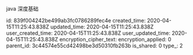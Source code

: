 java 深度基础

id: 839f004242be499ab3fc0786289fec4e
created_time: 2020-04-15T11:25:43.838Z
updated_time: 2020-04-15T11:25:43.838Z
user_created_time: 2020-04-15T11:25:43.838Z
user_updated_time: 2020-04-15T11:25:43.838Z
encryption_cipher_text: 
encryption_applied: 0
parent_id: 3c44574e55cd42498be3d50310fb263b
is_shared: 0
type_: 2